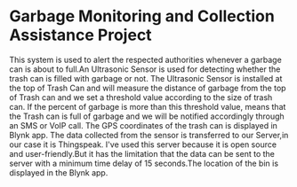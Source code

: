 # Garbage Monitoring and Collection Assistance Project
This system is used to alert the respected authorities whenever a garbage can is about to full.An Ultrasonic Sensor is used for detecting whether the trash can is filled with garbage or not. The Ultrasonic Sensor is installed at the top of Trash Can and will measure the distance of garbage from the top of Trash can and we  set a threshold value according to the size of trash can. If the percent of garbage is more than this threshold value, means that the Trash can is full of garbage and we will be notified accordingly through an SMS or VoIP call.
The GPS coordinates of the trash can is displayed in Blynk app. The data collected from the sensor is transferred to our Server,in our case it is Thingspeak. I've used this server because it is open source and user-friendly.But it has the limitation that the data can be sent to the server with a minimum time delay of 15 seconds.The location of the bin is displayed in the Blynk app.  

